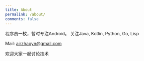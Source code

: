 ```yaml
---
title: About
permalink: /about/
comments: false
---
```


程序员一枚，暂时专注Android。
关注Java, Kotlin, Python, Go, Lisp

Mail: airzhaoyn@gmail.com

欢迎大家一起讨论技术
